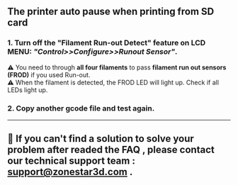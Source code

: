 ## The printer auto pause when printing from SD card
### 1. Turn off the "Filament Run-out Detect" feature on LCD MENU: ***"Control>>Configure>>Runout Sensor"***. 
:warning: You need to through **all four filaments** to pass **filament run out sensors (FROD)** if you used Run-out.   
:warning: When the filament is detected, the FROD LED will light up. Check if all LEDs light up. 
### 2. Copy another gcode file and test again.

--------
## :email: If you can't find a solution to solve your problem after readed the FAQ , please contact our technical support team : support@zonestar3d.com .
